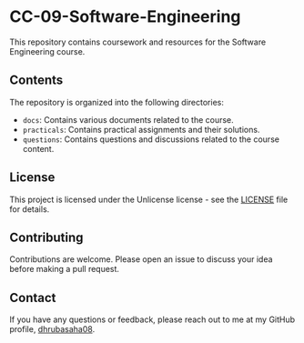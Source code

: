 # CC-09-Software-Engineering

This repository contains coursework and resources for the Software Engineering course.

## Contents

The repository is organized into the following directories:

- `docs`: Contains various documents related to the course.
- `practicals`: Contains practical assignments and their solutions.
- `questions`: Contains questions and discussions related to the course content.

## License

This project is licensed under the Unlicense license - see the [LICENSE](LICENSE) file for details.

## Contributing

Contributions are welcome. Please open an issue to discuss your idea before making a pull request.

## Contact

If you have any questions or feedback, please reach out to me at my GitHub profile, [dhrubasaha08](https://github.com/dhrubasaha08).
